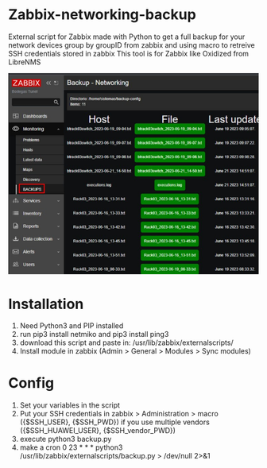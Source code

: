 # Zabbix-networking-backup
External script for Zabbix made with Python to get a full backup for your network devices group by groupID from zabbix and using macro to retreive SSH credentials stored in zabbix 
This tool is for Zabbix like Oxidized from LibreNMS

![Alt text](https://github.com/maavcrusoe/Zabbix-networking-backup/blob/main/example.jpg)

# Installation

1. Need Python3 and PIP installed
2. run pip3 install netmiko and pip3 install ping3
3. download this script and paste in: /usr/lib/zabbix/externalscripts/
4. Install module in zabbix (Admin > General > Modules > Sync modules)

# Config
1. Set your variables in the script
2. Put your SSH credentials in zabbix > Administration > macro ({$SSH_USER}, {$SSH_PWD}) if you use multiple vendors ({$SSH_HUAWEI_USER}, {$SSH_vendor_PWD})
3. execute python3 backup.py 
4. make a cron 0 23 * * * python3 /usr/lib/zabbix/externalscripts/backup.py  > /dev/null 2>&1
